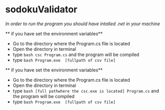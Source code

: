 # sodokuValidator

*In order to run the program you should have intalled .net in your machine*

** if you have set the environment variables**
* Go to the directory where the Program.cs file is located
* Open the directory in terminal
* type ```bash csc Program.cs``` and the program will be compiled
* type ```bash Program.exe  [fullpath of csv file]```



** if you have set the environment variables**
* Go to the directory where the Program.cs file is located
*  Open the directory in terminal
*  type ```bash [full pathwhere the csc.exe is located] Program.cs``` and the program will be compiled
*  type ```bash Program.exe  [fullpath of csv file]```
